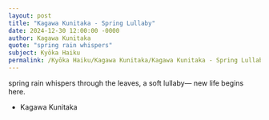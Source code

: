 ```yaml
---
layout: post
title: "Kagawa Kunitaka - Spring Lullaby"
date: 2024-12-30 12:00:00 -0000
author: Kagawa Kunitaka
quote: "spring rain whispers"
subject: Kyōka Haiku
permalink: /Kyōka Haiku/Kagawa Kunitaka/Kagawa Kunitaka - Spring Lullaby
---
```


spring rain whispers
through the leaves, a soft lullaby—
new life begins here.

- Kagawa Kunitaka
